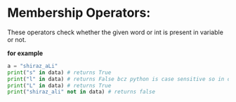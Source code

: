 # Membership Operators:
These operators check whether the given word or int is present in variable or not.

**for example**
```python
a = "shiraz_aLi"
print("s" in data) # returns True
print("l" in data) # returns False bcz python is case sensitive so in our variable  L is capital that's why its return false 
print("L" in data) # returns True 
print("shiraz_ali" not in data) # returns false 
```